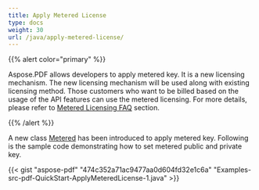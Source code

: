 ```yaml
---
title: Apply Metered License
type: docs
weight: 30
url: /java/apply-metered-license/
---
```


{{% alert color="primary" %}} 

Aspose.PDF allows developers to apply metered key. It is a new licensing mechanism. The new licensing mechanism will be used along with existing licensing method. Those customers who want to be billed based on the usage of the API features can use the metered licensing. For more details, please refer to [Metered Licensing FAQ](https://purchase.aspose.com/faqs/licensing/metered) section.

{{% /alert %}} 

A new class [Metered](https://apireference.aspose.com/java/pdf/com.aspose.pdf/Metered) has been introduced to apply metered key. Following is the sample code demonstrating how to set metered public and private key.

{{< gist "aspose-pdf" "474c352a71ac9477aa0d604fd32e1c6a" "Examples-src-pdf-QuickStart-ApplyMeteredLicense-1.java" >}}

